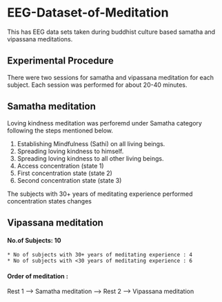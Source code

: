 # EEG-Dataset-of-Meditation
This has EEG data sets taken during buddhist culture based samatha and vipassana meditations. 

## Experimental Procedure
There were two sessions for samatha and vipassana meditation for each subject. Each session was performed for about 20-40 minutes. 

## Samatha meditation
Loving kindness meditation was perforemd under Samatha category following the steps mentioned below.
  1. Establishing Mindfulness (Sathi) on all living beings.
  2. Spreading loving kindness to himself.
  3. Spreading loving kindness to all other living beings.
  4. Access concentration (state 1)
  5. First concentration state (state 2)
  6. Second concentration state (state 3)
  
  The subjects with 30+ years of meditating experience performed concentration states changes 

## Vipassana meditation
#### No.of Subjects: 10
    * No of subjects with 30+ years of meditating experience : 4
    * No of subjects with <30 years of meditating experience : 6 
    


#### Order of meditation : 
   Rest 1 --> Samatha meditation <break> --> Rest 2 --> Vipassana meditation
